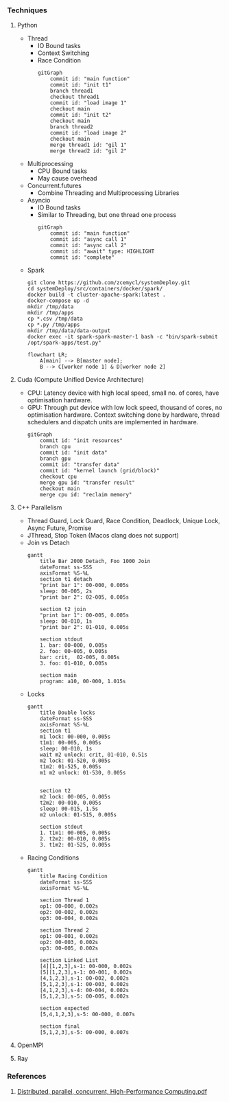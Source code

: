 ### Techniques
1. Python
    - Thread
        - IO Bound tasks
        - Context Switching
        - Race Condition
            ```mermaid
            gitGraph
                commit id: "main function"
                commit id: "init t1"
                branch thread1
                checkout thread1
                commit id: "load image 1"
                checkout main
                commit id: "init t2"
                checkout main
                branch thread2
                commit id: "load image 2"
                checkout main
                merge thread1 id: "gil 1"
                merge thread2 id: "gil 2"
            ```
    - Multiprocessing
        - CPU Bound tasks
        - May cause overhead
    - Concurrent.futures
        - Combine Threading and Multiprocessing Libraries
    - Asyncio
        - IO Bound tasks
        - Similar to Threading, but one thread one process
            ```mermaid
            gitGraph
                commit id: "main function"
                commit id: "async call 1"
                commit id: "async call 2"
                commit id: "await" type: HIGHLIGHT
                commit id: "complete"
            ```
    - Spark
        ```
        git clone https://github.com/zcemycl/systemDeploy.git
        cd systemDeploy/src/containers/docker/spark/
        docker build -t cluster-apache-spark:latest .
        docker-compose up -d
        mkdir /tmp/data
        mkdir /tmp/apps
        cp *.csv /tmp/data
        cp *.py /tmp/apps
        mkdir /tmp/data/data-output
        docker exec -it spark-spark-master-1 bash -c "bin/spark-submit /opt/spark-apps/test.py"
        ```
        ```mermaid
        flowchart LR;
            A[main] --> B[master node];
            B --> C[worker node 1] & D[worker node 2]
        ```

2. Cuda (Compute Unified Device Architecture)
    - CPU: Latency device with high local speed, small no. of cores, have optimisation hardware. 
    - GPU: Through put device with low lock speed, thousand of cores, no optimisation hardware. Context switching done by hardware, thread schedulers and dispatch units are implemented in hardware. 
        ```mermaid
        gitGraph
            commit id: "init resources"
            branch cpu
            commit id: "init data"
            branch gpu
            commit id: "transfer data"
            commit id: "kernel launch (grid/block)"
            checkout cpu
            merge gpu id: "transfer result"
            checkout main
            merge cpu id: "reclaim memory"
        ```
3. C++ Parallelism
    - Thread Guard, Lock Guard, Race Condition, Deadlock, Unique Lock, Async Future, Promise
    - JThread, Stop Token (Macos clang does not support)
    - Join vs Detach
        ```mermaid
        gantt 
            title Bar 2000 Detach, Foo 1000 Join
            dateFormat ss-SSS
            axisFormat %S-%L
            section t1 detach
            "print bar 1": 00-000, 0.005s
            sleep: 00-005, 2s
            "print bar 2": 02-005, 0.005s

            section t2 join
            "print bar 1": 00-005, 0.005s
            sleep: 00-010, 1s
            "print bar 2": 01-010, 0.005s

            section stdout
            1. bar: 00-000, 0.005s
            2. foo: 00-005, 0.005s
            bar: crit,  02-005, 0.005s
            3. foo: 01-010, 0.005s

            section main
            program: a10, 00-000, 1.015s
        ```
    - Locks
        ```mermaid
        gantt
            title Double locks
            dateFormat ss-SSS
            axisFormat %S-%L
            section t1
            m1 lock: 00-000, 0.005s
            t1m1: 00-005, 0.005s
            sleep: 00-010, 1s
            wait m2 unlock: crit, 01-010, 0.51s
            m2 lock: 01-520, 0.005s
            t1m2: 01-525, 0.005s
            m1 m2 unlock: 01-530, 0.005s


            section t2
            m2 lock: 00-005, 0.005s
            t2m2: 00-010, 0.005s
            sleep: 00-015, 1.5s
            m2 unlock: 01-515, 0.005s

            section stdout
            1. t1m1: 00-005, 0.005s
            2. t2m2: 00-010, 0.005s
            3. t1m2: 01-525, 0.005s
        ```
    - Racing Conditions
        ```mermaid
        gantt 
            title Racing Condition
            dateFormat ss-SSS
            axisFormat %S-%L

            section Thread 1
            op1: 00-000, 0.002s
            op2: 00-002, 0.002s
            op3: 00-004, 0.002s

            section Thread 2
            op1: 00-001, 0.002s
            op2: 00-003, 0.002s
            op3: 00-005, 0.002s

            section Linked List
            [4][1,2,3],s-1: 00-000, 0.002s
            [5][1,2,3],s-1: 00-001, 0.002s
            [4,1,2,3],s-1: 00-002, 0.002s
            [5,1,2,3],s-1: 00-003, 0.002s
            [4,1,2,3],s-4: 00-004, 0.002s
            [5,1,2,3],s-5: 00-005, 0.002s

            section expected
            [5,4,1,2,3],s-5: 00-000, 0.007s

            section final
            [5,1,2,3],s-5: 00-000, 0.007s
        ```
4. OpenMPI
5. Ray

### References
1. [Distributed, parallel, concurrent, High-Performance Computing.pdf](https://esling.github.io/documents/Generic.6b.Concurrence.pdf)